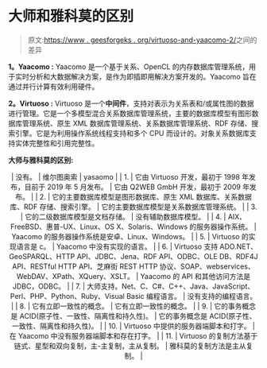 # 大师和雅科莫的区别

> 原文:[https://www . geesforgeks . org/virtuoso-and-yaacomo-2/](https://www.geeksforgeeks.org/difference-between-virtuoso-and-yaacomo-2/)之间的差异

**1。Yaacomo :**
Yaacomo 是一个基于关系、OpenCL 的内存数据库管理系统，用于实时分析和大数据解决方案，是作为即插即用解决方案开发的。Yaacomo 旨在通过并行计算有效利用硬件。

**2。Virtuoso :**
Virtuoso 是一个**中间件**，支持对表示为关系表和/或属性图的数据进行管理。它是一个多模型混合关系数据库管理系统，主要的数据库模型有图形数据库管理系统、原生 XML 数据库管理系统、关系数据库管理系统、RDF 存储、搜索引擎。它是为利用操作系统线程支持和多个 CPU 而设计的。对象关系数据库支持实体完整性和引用完整性。

**大师与雅科莫的区别:**

<center>

| 没有。 | 维尔图奥索 | yasaomo |
| 1. | 它由 Virtuoso 开发，最初于 1998 年发布，目前于 2019 年 5 月发布。 | 它由 Q2WEB GmbH 开发，最初于 2009 年发布。 |
| 2. | 它的主要数据库模型是图形数据库、原生 XML 数据库、关系数据库、RDF 存储、搜索引擎。 | 它的主要数据库模型是关系数据库管理系统。 |
| 3. | 它的二级数据库模型是文档存储。 | 没有辅助数据库模型。 |
| 4. | AIX、FreeBSD、惠普-UX、Linux、OS X、Solaris、Windows 的服务器操作系统。 | Yaacomo 的服务器操作系统是安卓、Linux、Windows。 |
| 5. | Virtuoso 的实现语言是 c。 | Yaacomo 中没有实现的语言。 |
| 6. | Virtuoso 支持 ADO.NET、GeoSPARQL、HTTP API、JDBC、Jena、RDF API、ODBC、OLE DB、RDF4J API、RESTful HTTP API、芝麻街 REST HTTP 协议、SOAP、webservices、WebDAV、XPath、XQuery、XSLT。 | Yaacomo 的 API 和其他访问方法是 JDBC，ODBC。 |
| 7. | 大师支持。Net、C、C#、C++、Java、JavaScript、Perl、PHP、Python、Ruby、Visual Basic 编程语言。 | 没有支持的编程语言。 |
| 8. | 它有立即一致性的概念。 | 它有立即一致性的概念。 |
| 9. | 它的事务概念是 ACID(原子性、一致性、隔离性和持久性)。 | 它的事务概念是 ACID(原子性、一致性、隔离性和持久性)。 |
| 10. | Virtuoso 中提供的服务器端脚本和打字。 | 在 Yaacomo 中没有服务器端脚本和存在打字。 |
| 11. | Virtuoso 的复制方法基于链式、星型和双向复制，主-主复制，主从复制。 | 雅科莫的复制方法是主从复制。 |

</center>